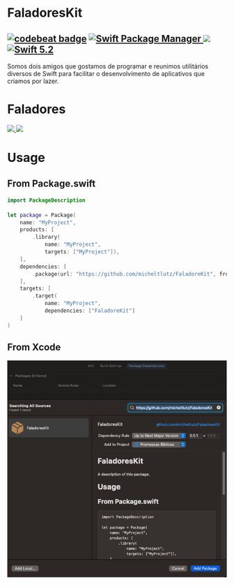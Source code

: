 # FaladoresKit


[![codebeat badge](https://codebeat.co/badges/f9862ce3-c4ec-4763-925d-b5dbef24989f)](https://codebeat.co/projects/github-com-micheltlutz-faladoreskit-develop)
<a href="https://swift.org/package-manager">
      <img src="https://img.shields.io/badge/swiftpm-compatible-brightgreen.svg?style=flat" alt="Swift Package Manager" />
</a>
[![](https://img.shields.io/badge/Protected_by-Hound-a873d1.svg)](https://houndci.com)
<a href="https://swift.org">
<img src="http://img.shields.io/badge/swift-5.2-brightgreen.svg" alt="Swift 5.2">
</a>
------------

Somos dois amigos que gostamos de programar e reunimos utilitários diversos de Swift para facilitar o desenvolvimento de aplicativos que criamos por lazer.


# Faladores

<a 
    data-amt="50" 
    data-since="05/11/22" 
    href="https://github.com/zionix357">
    <img src="https://avatars.githubusercontent.com/u/5609018?v=4" width="60px">
</a>
<a 
    data-amt="50" 
    data-since="05/11/22" 
    href="https://github.com/micheltlutz">
    <img src="https://avatars.githubusercontent.com/u/536630?v=4" width="60px">
</a>

# Usage

## From Package.swift

```swift
import PackageDescription

let package = Package(
    name: "MyProject",
    products: [
        .library(
            name: "MyProject",
            targets: ["MyProject"]),
    ],
    dependencies: [
        .package(url: "https://github.com/micheltlutz/FaladoreKit", from: "0.0.1")
    ],
    targets: [
        .target(
            name: "MyProject",
            dependencies: ["FaladoreKit"]
    ]
)
```

## From Xcode

![](doc/faladoreskit-xcode.png)
